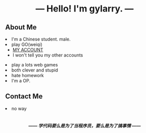 <div align="center">
            <h1>—  Hello! I'm gylarry.  —</h1>
</div>
        <h2>About Me</h2>
        <li>I'm a Chinese student. male. </li>
        <li>play GO(weiqi)
            <ul>
                <li><a href="https://online-go.com/player/1158161/" target="_blank">MY ACCOUNT</a></li>
                <li>I won't tell you my other accounts</li>
            </ul>
        </li>
        <li>play a lots web games</li>
        <li>both clever and stupid</li>
        <li>hate homework</li>
        <li>I'm a OP.</li>
        <h2>Contact Me</h2>
        <li>no way</li>
        <br>
        <div align="center">
            <h5>—— 学代码要么是为了当程序员，要么是为了搞事情 ——</h5>
        </div>

